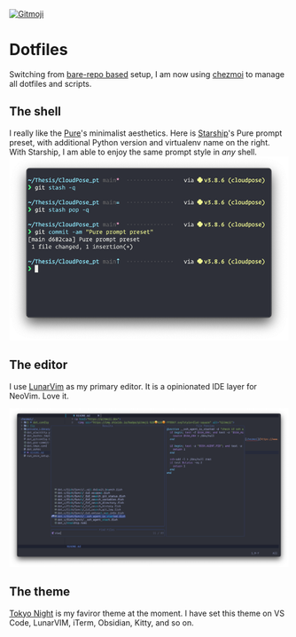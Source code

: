 <a href="https://gitmoji.dev">
  <img src="https://img.shields.io/badge/gitmoji-%20😜%20😍-FFDD67.svg?style=flat-square" alt="Gitmoji">
</a>

# Dotfiles

Switching from [bare-repo based](https://github.com/HotThoughts/dotfiles/tree/bare-repo) setup, I am now using [chezmoi](https://www.chezmoi.io) to manage all dotfiles and scripts.

## The shell

I really like the [Pure](https://github.com/sindresorhus/pure)'s minimalist aesthetics. Here is [Starship](https://starship.rs)'s Pure prompt preset, with additional Python version and virtualenv name on the right. With Starship, I am able to enjoy the same prompt style in *any* shell.
![Terminal](fig/terminal.png)

## The editor

I use [LunarVim](https://www.lunarvim.org/#opinionated) as my primary editor. It is a opinionated IDE layer for NeoVim. Love it.

![lvim](fig/lvim.png)

## The theme

[Tokyo Night](https://github.com/folke/tokyonight.nvim) is my faviror theme at the moment. I have set this theme on VS Code, LunarVIM, iTerm, Obsidian, Kitty, and so on.
